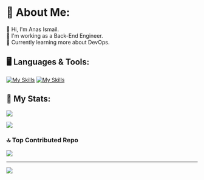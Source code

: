 # 💫 About Me:
👋 Hi, I'm Anas Ismail.<br>🌱 I'm working as a Back-End Engineer.<br>💭 Currently learning more about DevOps.

## 🖥️ Languages & Tools:
[![My Skills](https://skillicons.dev/icons?i=js,cpp,py,java,nodejs,express,gcp,mongodb,redis,git)](https://github.com/anas-ismail273)
[![My Skills](https://skillicons.dev/icons?i=github,gitlab,gcp,kubernetes,docker,kafka,elasticsearch,linux,postman,vscode)](https://github.com/anas-ismail273)

<!--
## 🌐 Socials:
[![LinkedIn](https://img.shields.io/badge/LinkedIn-%230077B5.svg?logo=linkedin&logoColor=white)](https://linkedin.com/in/https://www.linkedin.com/in/anas-ismail273) 

# 💻 Tech Stack:
![C++](https://img.shields.io/badge/c++-%2300599C.svg?style=for-the-badge&logo=c%2B%2B&logoColor=white) ![JavaScript](https://img.shields.io/badge/javascript-%23323330.svg?style=for-the-badge&logo=javascript&logoColor=%23F7DF1E) ![Python](https://img.shields.io/badge/python-3670A0?style=for-the-badge&logo=python&logoColor=ffdd54) ![Google Cloud](https://img.shields.io/badge/GoogleCloud-%234285F4.svg?style=for-the-badge&logo=google-cloud&logoColor=white) ![NodeJS](https://img.shields.io/badge/node.js-6DA55F?style=for-the-badge&logo=node.js&logoColor=white) ![Express.js](https://img.shields.io/badge/express.js-%23404d59.svg?style=for-the-badge&logo=express&logoColor=%2361DAFB) ![Redis](https://img.shields.io/badge/redis-%23DD0031.svg?style=for-the-badge&logo=redis&logoColor=white) ![MySQL](https://img.shields.io/badge/mysql-%2300000f.svg?style=for-the-badge&logo=mysql&logoColor=white) ![MongoDB](https://img.shields.io/badge/MongoDB-%234ea94b.svg?style=for-the-badge&logo=mongodb&logoColor=white) ![Docker](https://img.shields.io/badge/docker-%230db7ed.svg?style=for-the-badge&logo=docker&logoColor=white) ![Kubernetes](https://img.shields.io/badge/kubernetes-%23326ce5.svg?style=for-the-badge&logo=kubernetes&logoColor=white) ![Postman](https://img.shields.io/badge/Postman-FF6C37?style=for-the-badge&logo=postman&logoColor=white) ![Apache Kafka](https://img.shields.io/badge/Apache%20Kafka-000?style=for-the-badge&logo=apachekafka)
-->





## 🔬 My Stats:
![](https://github-readme-streak-stats.herokuapp.com/?user=anas-ismail273&theme=dark&hide_border=false)<br/>

![](https://github-readme-stats.vercel.app/api/top-langs/?username=anas-ismail273&theme=dark&hide_border=false&include_all_commits=true&count_private=true&layout=compact)

### 🔝 Top Contributed Repo
![](https://github-contributor-stats.vercel.app/api?username=anas-ismail273&limit=5&theme=dark&combine_all_yearly_contributions=true)

---
[![](https://visitcount.itsvg.in/api?id=anas-ismail273&icon=0&color=0)](https://visitcount.itsvg.in)

<!-- Proudly created with GPRM ( https://gprm.itsvg.in ) -->










<!--
![](https://github-readme-stats.vercel.app/api?username=anas-ismail273&theme=dark&hide_border=false&include_all_commits=true&count_private=true)<br/>

## Contact Details:
[![LinkedIn](https://img.shields.io/badge/linkedin-%230077B5.svg?style=for-the-badge&logo=linkedin&logoColor=white)](https://www.linkedin.com/in/anas-ismail273/)
![Gmail](https://img.shields.io/badge/Gmail-D14836?style=for-the-badge&logo=gmail&logoColor=white)

[![My Awesome Stats](https://awesome-github-stats.azurewebsites.net/user-stats/anas-ismail273?cardType=github&theme=github-dark&preferLogin=false)](https://git.io/awesome-stats-card)


**anas-ismail273/anas-ismail273** is a ✨ _special_ ✨ repository because its `README.md` (this file) appears on your GitHub profile.
https://github.com/anuraghazra/github-readme-stats  
https://github.com/tandpfun/skill-icons?tab=readme-ov-file
https://github.com/marwin1991/profile-technology-icons/blob/main/README.md
![Anurag's GitHub stats](https://github-readme-stats.vercel.app/api?username=anas-ismail273&show_icons=true&theme=transparent)

Here are some ideas to get you started:

- 🔭 I’m currently working on ...
- 🌱 I’m currently learning ...
- 👯 I’m looking to collaborate on ...
- 🤔 I’m looking for help with ...
- 💬 Ask me about ...
- 📫 How to reach me: ...
- 😄 Pronouns: ...
- ⚡ Fun fact: ...
-->
